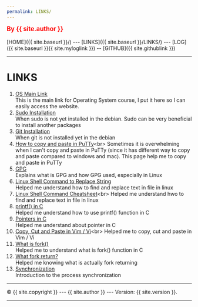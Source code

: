 ```yaml
---
permalink: LINKS/
---
```

<span style="color:red; font-weight:bold; font-size:larger;">By {{ site.author }}</span>
<br><br>
[HOME]({{ site.baseurl }}/) ---
[LINKS]({{ site.baseurl }}/LINKS/) ---
[LOG]({{ site.baseurl }}{{ site.myloglink }}) --
[GITHUB]({{ site.githublink }})
<br>
<hr>

# LINKS

1. [OS Main Link](https://os.vlsm.org/)<br>
This is the main link for Operating System course, I put it here so I can easily access the website.
2. [Sudo Installation](https://milq.github.io/enable-sudo-user-account-debian/)<br>
When sudo is not yet installed in the debian. Sudo can be very beneficial to install another packages
3. [Git Installation](https://www.atlassian.com/git/tutorials/install-git#linux)<br>
When git is not installed yet in the debian
4. [How to copy and paste in PuTTy](https://www.alphr.com/copy-paste-putty/#:~:text=Press%20Ctrl%2BC%20or%20right,it%20or%20press%20Shift%20%2B%20Insert.)<br>
Sometimes it is overwhelming when I can't copy and paste in PuTTy (since it has different way to copy and paste compared to windows and mac). This page help me to copy and paste in PuTTy
5. [GPG](https://www.quora.com/What-are-GPG-keys-How-are-they-used-in-Linux)<br>
Explains what is GPG and how GPG used, especially in Linux
6. [Linux Shell Command to Replace String](https://www.cyberciti.biz/faq/how-to-use-sed-to-find-and-replace-text-in-files-in-linux-unix-shell/#:~:text=Find%20and%20replace%20text%20within%20a%20file%20using%20sed%20command&text=Use%20Stream%20EDitor%20(sed)%20as,a%20file%20named%20input.txt)<br>
Helped me understand how to find and replace text in file in linux
7. [Linux Shell Command Cheatsheet](https://docs.cs.cf.ac.uk/notes/linux-shell-commands/#:~:text=The%20shell%20command%20cd%20is,are%20executed%20by%20the%20shell.)<br>
Helped me understand hwo to find and replace text in file in linux
8. [printf() in C](https://www.tutorialspoint.com/c_standard_library/c_function_printf.htm)<br>
Helped me understand how to use printf() function in C
9. [Pointers in C](https://www.youtube.com/watch?v=f2i0CnUOniA)<br>
Helped me understand about pointer in C
10. [Copy, Cut and Paste in Vim / Vi](https://linuxize.com/post/how-to-copy-cut-paste-in-vim/#:~:text=Press%20y%20to%20copy%2C%20or,paste%20it%20after%20the%20cursor.)<br>
Helped me to copy, cut and paste in Vim / Vi
11. [What is fork()](https://www.geeksforgeeks.org/fork-system-call/)<br>
Helped me to understand what is fork() function in C
12. [What fork return?](https://stackoverflow.com/questions/5577564/what-exactly-does-fork-return)<br>
Helped me knowing what is actually fork returning
13. [Synchronization](https://www.studytonight.com/operating-system/process-synchronization)<br>
Introduction to the process synchronization

<hr>
&copy; {{ site.copyright }} --- {{ site.author }} --- Version: {{ site.version }}.
<hr>
<br>
